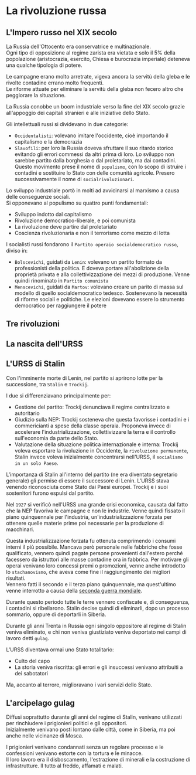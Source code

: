 # La rivoluzione russa

## L'Impero russo nel XIX secolo

La Russia dell'Ottocento era conservatrice e multinazionale.\
Ogni tipo di opposizione al regime zarista era vietata e solo il 5% della popolazione (aristocrazia, esercito, Chiesa e burocrazia imperiale) deteneva una qualche tipologia di potere.

Le campagne erano molto arretrate, vigeva ancora la servitù della gleba e le rivolte contadine errano molto frequenti.\
Le riforme attuate per eliminare la servitù della gleba non fecero altro che peggiorare la situazione.

La Russia conobbe un boom industriale verso la fine del XIX secolo grazie all'appoggio dei capitali stranieri e alle iniziative dello Stato.

Gli intellettuali russi si dividevano in due categorie:
- `Occidentalisti`: volevano imitare l'occidente, cioè importando il capitalismo e la democrazia
- `Slavofili`: per loro la Russia doveva sfruttare il suo ritardo storico evitando gli errori commessi da altri prima di loro. Lo sviluppo non sarebbe partito dalla borghesia o dal proletariato, ma dai contadini. Questo movimento prese il nome di `populismo`, con lo scopo di istruire i contadini e sostituire lo Stato con delle comunità agricole. Presero successivamente il nome di `socialrivoluzionari`.

Lo sviluppo industriale portò in molti ad avvicinarsi al marxismo a causa delle conseguenze sociali.\
Si opponevano al populismo su quattro punti fondamentali:
- Sviluppo indotto dal capitalismo
- Rivoluzione democratico-liberale, e poi comunista
- La rivoluzione deve partire dal proletariato
- Coscienza rivoluzionaria e non il terrorismo come mezzo di lotta

I socialisti russi fondarono il `Partito operaio socialdemocratico russo`, diviso in:
- `Bolscevichi`, guidati da `Lenin`: volevano un partito formato da professionisti della politica. E doveva portare all'abolizione della proprietà privata e alla collettivizzazione dei mezzi di produzione. Venne quindi rinominato in `Partito comunista`
- `Menscevichi`, guidati da `Martov`: volevano creare un parito di massa sul modello di quello socialdemocratico tedesco. Sostenevano la necessità di riforme sociali e politiche. Le elezioni dovevano essere lo strumento democratico per raggiungere il potere

## Tre rivoluzioni

## La nascita dell'URSS

## L'URSS di Stalin

Con l'imminente morte di Lenin, nel partito si aprirono lotte per la successione, tra `Stalin` e `Trockij`.

I due si differenziavano principalmente per:
- Gestione del partito: Trockij denunciava il regime centralizzato e autoritario
- Giudizio sulla NEP: Trockij sosteneva che questa favorisse i contadini e i commericianti a spese della classe operaia. Proponeva invece di accelerare l'industrializzazione, collettivizzare la terra e il controllo sull'economia da parte dello Stato.
- Valutazione della situazione politica internazionale e interna: Trockij voleva esportare la rivoluzione in Occidente, la `rivoluzione permanente`, Stalin invece voleva inizialmente concentrarsi nell'URSS, il `socialismo in un solo Paese`.

L'importanza di Stalin all'interno del partito (ne era diventato segretario generale) gli permise di essere il successore di Lenin. L'URSS stava venendo riconosciuta come Stato dai Paesi europei. Trockij e i suoi sostenitori furono espulsi dal partito.

Nel `1927` si verificò nell'URSS una grande crisi economica, causata dal fatto che la NEP favoriva le campagne e non le industrie. Venne quindi fissato il piano quinquennale per l'industria, un'industrializzazione forzata per ottenere quelle materie prime poi necessarie per la produzione di macchinari.

Questa industrializzazione forzata fu ottenuta comprimendo i consumi interni il più possibile. Mancava però personale nelle fabbriche che fosse qualificato, vennero quindi pagate persone provenienti dall'estero perché facessero da istruttori alle masse contadine ora in fabbrica. Per motivare gli operai venivano loro concessi premi o promozioni, venne anche introdotto lo `stachanovismo`, che aveva come fine il raggiungimento dei migliori risultati.\
Vennero fatti il secondo e il terzo piano quinquennale, ma quest'ultimo venne interrotto a causa della [seconda guerra mondiale][seconda-guerra-mondiale].

Durante questo periodo tutte le terre vennero confiscate e, di conseguenza, i contadini si ribellarono. Stalin decise quindi di eliminarli, dopo un processo sommario, oppure di deportarli in Siberia.

Durante gli anni Trenta in Russia ogni singolo oppositore al regime di Stalin veniva eliminato, e chi non veniva giustiziato veniva deportato nei campi di lavoro detti `gulag`.

L'URSS diventava ormai uno Stato totalitario:
- Culto del capo
- La storia veniva riscritta: gli errori e gli insuccessi venivano attribuiti a dei sabotatori

Ma, accanto al terrore, miglioravano i vari servizi dello Stato.

## L'arcipelago gulag

Diffusi soprattutto durante gli anni del regime di Stalin, venivano utilizzati per rinchiudere i prigionieri politici e gli oppositori.\
Inizialmente venivano posti lontano dalle città, come in Siberia, ma poi anche nelle vicinanze di Mosca.

I prigionieri venivano condannati senza un regolare processo e le confessioni venivano estorte con la tortura e le minacce.\
Il loro lavoro era il disboscamento, l'estrazione di minerali e la costruzione di infrastrutture. Il tutto al freddo, affamati e malati.

[seconda-guerra-mondiale]: La-seconda-guerra-mondiale.md
